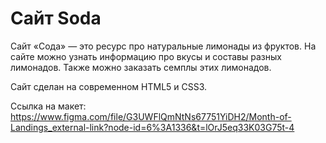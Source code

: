 # Cайт Soda

Cайт «Сода» — это ресурс про натуральные лимонады из фруктов. На сайте можно узнать информацию про вкусы и составы разных лимонадов. Также можно заказать семплы этих лимонадов.

Сайт сделан на современном HTML5 и CSS3.

Ссылка на макет:
https://www.figma.com/file/G3UWFlQmNtNs67751YiDH2/Month-of-Landings_external-link?node-id=6%3A1336&t=lOrJ5eq33K03G75t-4
